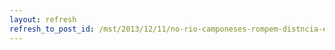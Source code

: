```yaml
---
layout: refresh
refresh_to_post_id: /mst/2013/12/11/no-rio-camponeses-rompem-distncia-entre-agricultores-e-consumidores
---
```

